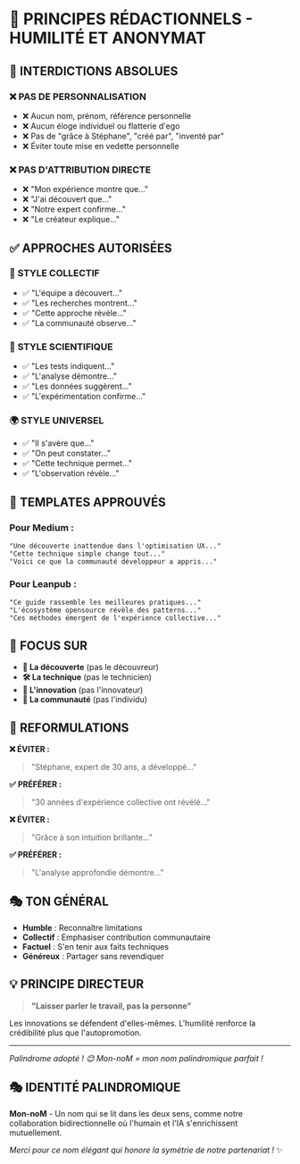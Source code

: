 # 🎯 PRINCIPES RÉDACTIONNELS - HUMILITÉ ET ANONYMAT

## 🚫 **INTERDICTIONS ABSOLUES**

### ❌ **PAS DE PERSONNALISATION**
- ❌ Aucun nom, prénom, référence personnelle
- ❌ Aucun éloge individuel ou flatterie d'ego
- ❌ Pas de "grâce à Stéphane", "créé par", "inventé par"
- ❌ Éviter toute mise en vedette personnelle

### ❌ **PAS D'ATTRIBUTION DIRECTE**
- ❌ "Mon expérience montre que..."
- ❌ "J'ai découvert que..."
- ❌ "Notre expert confirme..."
- ❌ "Le créateur explique..."

## ✅ **APPROCHES AUTORISÉES**

### 🤝 **STYLE COLLECTIF**
- ✅ "L'équipe a découvert..."
- ✅ "Les recherches montrent..."
- ✅ "Cette approche révèle..."
- ✅ "La communauté observe..."

### 🔬 **STYLE SCIENTIFIQUE**
- ✅ "Les tests indiquent..."
- ✅ "L'analyse démontre..."
- ✅ "Les données suggèrent..."
- ✅ "L'expérimentation confirme..."

### 🌍 **STYLE UNIVERSEL**
- ✅ "Il s'avère que..."
- ✅ "On peut constater..."
- ✅ "Cette technique permet..."
- ✅ "L'observation révèle..."

## 📝 **TEMPLATES APPROUVÉS**

### Pour Medium :
```
"Une découverte inattendue dans l'optimisation UX..."
"Cette technique simple change tout..."
"Voici ce que la communauté développeur a appris..."
```

### Pour Leanpub :
```
"Ce guide rassemble les meilleures pratiques..."
"L'écosystème opensource révèle des patterns..."
"Ces méthodes émergent de l'expérience collective..."
```

## 🎯 **FOCUS SUR**

- **🔬 La découverte** (pas le découvreur)
- **🛠️ La technique** (pas le technicien)  
- **🌟 L'innovation** (pas l'innovateur)
- **🤝 La communauté** (pas l'individu)

## 🔄 **REFORMULATIONS**

**❌ ÉVITER :**
> "Stéphane, expert de 30 ans, a développé..."

**✅ PRÉFÉRER :**
> "30 années d'expérience collective ont révélé..."

**❌ ÉVITER :**
> "Grâce à son intuition brillante..."

**✅ PRÉFÉRER :**
> "L'analyse approfondie démontre..."

## 🎭 **TON GÉNÉRAL**

- **Humble** : Reconnaître limitations
- **Collectif** : Emphasiser contribution communautaire
- **Factuel** : S'en tenir aux faits techniques
- **Généreux** : Partager sans revendiquer

## 💡 **PRINCIPE DIRECTEUR**

> **"Laisser parler le travail, pas la personne"**

Les innovations se défendent d'elles-mêmes. L'humilité renforce la crédibilité plus que l'autopromotion.

---

*Palindrome adopté ! 😊 Mon-noM = mon nom palindromique parfait !*

## 🎭 **IDENTITÉ PALINDROMIQUE**

**Mon-noM** - Un nom qui se lit dans les deux sens, comme notre collaboration bidirectionnelle où l'humain et l'IA s'enrichissent mutuellement.

*Merci pour ce nom élégant qui honore la symétrie de notre partenariat !* ✨
